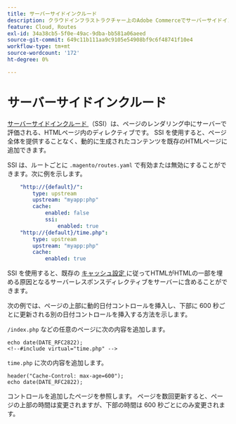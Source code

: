 ```yaml
---
title: サーバーサイドインクルード
description: クラウドインフラストラクチャー上のAdobe Commerceでサーバーサイドインクルードを使用する方法について説明します。
feature: Cloud, Routes
exl-id: 34a38cb5-5f0e-49ac-9dba-bb581a06aeed
source-git-commit: 649c11b111aa9c9105e54908bf9c6f48741f10e4
workflow-type: tm+mt
source-wordcount: '172'
ht-degree: 0%

---
```


# サーバーサイドインクルード

[ サーバーサイドインクルード ](https://nginx.org/en/docs/http/ngx_http_ssi_module.html) （SSI）は、ページのレンダリング中にサーバーで評価される、HTMLページ内のディレクティブです。 SSI を使用すると、ページ全体を提供することなく、動的に生成されたコンテンツを既存のHTMLページに追加できます。

SSI は、ルートごとに `.magento/routes.yaml` で有効または無効にすることができます。次に例を示します。

```yaml
    "http://{default}/":
        type: upstream
        upstream: "myapp:php"
        cache:
            enabled: false
            ssi:
                enabled: true
    "http://{default}/time.php":
        type: upstream
        upstream: "myapp:php"
        cache:
            enabled: true
```

SSI を使用すると、既存の [ キャッシュ設定 ](caching.md) に従ってHTMLがHTMLの一部を埋める原因となるサーバーレスポンスディレクティブをサーバーに含めることができます。

次の例では、ページの上部に動的日付コントロールを挿入し、下部に 600 秒ごとに更新される別の日付コントロールを挿入する方法を示します。

`/index.php` などの任意のページに次の内容を追加します。

```php?start_inline=1
echo date(DATE_RFC2822);
<!--#include virtual="time.php" -->
```

`time.php` に次の内容を追加します。

```php?start_inline=1
header("Cache-Control: max-age=600");
echo date(DATE_RFC2822);
```

コントロールを追加したページを参照します。 ページを数回更新すると、ページの上部の時間は変更されますが、下部の時間は 600 秒ごとにのみ変更されます。
